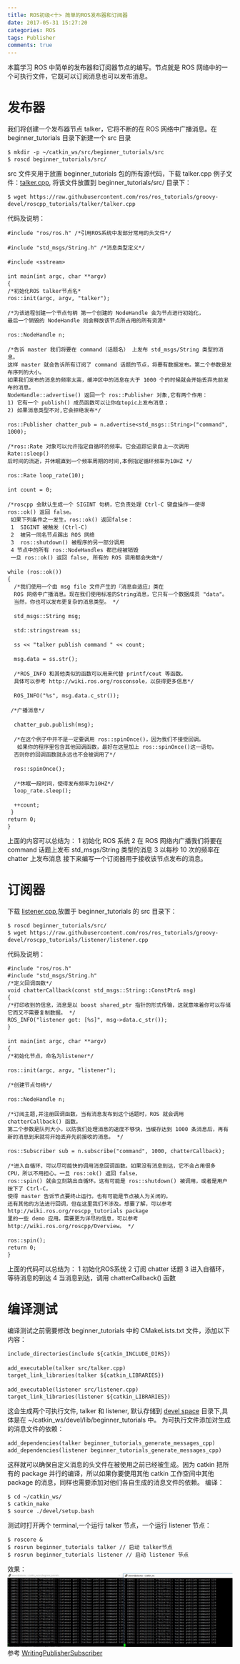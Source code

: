 ```yaml
---
title: ROS初级<十> 简单的ROS发布器和订阅器
date: 2017-05-31 15:27:20
categories: ROS
tags: Publisher
comments: true
---
```

本篇学习 ROS 中简单的发布器和订阅器节点的编写。节点就是 ROS 网络中的一个可执行文件，它既可以订阅消息也可以发布消息。
<!--more-->
# 发布器
我们将创建一个发布器节点 talker，它将不断的在 ROS 网络中广播消息。在 beginner_tutorials 目录下新建一个 src 目录
   ```
 $ mkdir -p ~/catkin_ws/src/beginner_tutorials/src
 $ roscd beginner_tutorials/src/ 
   ```
src 文件夹用于放置 beginner_tutorials 包的所有源代码，下载 talker.cpp 例子文件：[talker.cpp](https://raw.github.com/ros/ros_tutorials/groovy-devel/roscpp_tutorials/talker/talker.cpp),  将该文件放置到  beginner_tutorials/src/ 目录下：
   ```
 $ wget https://raw.githubusercontent.com/ros/ros_tutorials/groovy-devel/roscpp_tutorials/talker/talker.cpp
   ```
代码及说明：
   ```
 #include "ros/ros.h" /*引用ROS系统中发部分常用的头文件*/

 #include "std_msgs/String.h" /*消息类型定义*/

 #include <sstream>

 int main(int argc, char **argv)
 {
   /*初始化ROS talker节点名*
   ros::init(argc, argv, "talker");

   /*为该进程创建一个节点句柄 第一个创建的 NodeHandle 会为节点进行初始化，
   最后一个销毁的 NodeHandle 则会释放该节点所占用的所有资源*
   
   ros::NodeHandle n;

   /*告诉 master 我们将要在 command（话题名） 上发布 std_msgs/String 类型的消息。
   这样 master 就会告诉所有订阅了 command 话题的节点，将要有数据发布。第二个参数是发布序列的大小。
   如果我们发布的消息的频率太高，缓冲区中的消息在大于 1000 个的时候就会开始丢弃先前发布的消息。 
   NodeHandle::advertise() 返回一个 ros::Publisher 对象,它有两个作用：
   1) 它有一个 publish() 成员函数可以让你在topic上发布消息； 
   2) 如果消息类型不对,它会拒绝发布*/
   
   ros::Publisher chatter_pub = n.advertise<std_msgs::String>("command", 1000);
   
   /*ros::Rate 对象可以允许指定自循环的频率。它会追踪记录自上一次调用 Rate::sleep() 
   后时间的流逝，并休眠直到一个频率周期的时间,本例指定循环频率为10HZ */
  
   ros::Rate loop_rate(10);

   int count = 0;

  /*roscpp 会默认生成一个 SIGINT 句柄，它负责处理 Ctrl-C 键盘操作——使得 ros::ok() 返回 false。 
    如果下列条件之一发生，ros::ok() 返回false： 
    1  SIGINT 被触发 (Ctrl-C) 
    2  被另一同名节点踢出 ROS 网络 
    3  ros::shutdown() 被程序的另一部分调用 
    4 节点中的所有 ros::NodeHandles 都已经被销毁 
    一旦 ros::ok() 返回 false, 所有的 ROS 调用都会失效*/
   
   while (ros::ok())
   {
     /*我们使用一个由 msg file 文件产生的『消息自适应』类在 
     ROS 网络中广播消息。现在我们使用标准的String消息，它只有一个数据成员 "data"。
     当然，你也可以发布更复杂的消息类型。 */
     
     std_msgs::String msg;
     
     std::stringstream ss;
     
     ss << "talker publish command " << count;
     
     msg.data = ss.str();
     
     /*ROS_INFO 和其他类似的函数可以用来代替 printf/cout 等函数。
     具体可以参考 http://wiki.ros.org/rosconsole，以获得更多信息*/
     
     ROS_INFO("%s", msg.data.c_str()); 
     
    /*广播消息*/
     
     chatter_pub.publish(msg);
     
     /*在这个例子中并不是一定要调用 ros::spinOnce()，因为我们不接受回调。
      如果你的程序里包含其他回调函数，最好在这里加上 ros::spinOnce()这一语句，
     否则你的回调函数就永远也不会被调用了*/
    
     ros::spinOnce();
     
     /*休眠一段时间，使得发布频率为10HZ*/
     loop_rate.sleep();
    
     ++count;
    }
  return 0;
 }
   ```
上面的内容可以总结为：
 1 初始化 ROS 系统 
 2 在 ROS 网络内广播我们将要在 command 话题上发布 std_msgs/String 类型的消息 
 3 以每秒 10 次的频率在 chatter 上发布消息 
接下来编写一个订阅器用于接收该节点发布的消息。
# 订阅器
下载 [listener.cpp](https://raw.githubusercontent.com/ros/ros_tutorials/groovy-devel/roscpp_tutorials/listener/listener.cpp),放置于 beginner_tutorials 的 src 目录下：
   ```
 $ roscd beginner_tutorials/src/
 $ wget https://raw.githubusercontent.com/ros/ros_tutorials/groovy-devel/roscpp_tutorials/listener/listener.cpp
   ```
代码及说明：
   ```
 #include "ros/ros.h"
 #include "std_msgs/String.h"
 /*定义回调函数*/
 void chatterCallback(const std_msgs::String::ConstPtr& msg)
 {
   /*打印收到的信息，消息是以 boost shared_ptr 指针的形式传输，这就意味着你可以存储它而又不需要复制数据。 */
   ROS_INFO("listener got: [%s]", msg->data.c_str());
 }

 int main(int argc, char **argv)
 {
  /*初始化节点，命名为listener*/
  
  ros::init(argc, argv, "listener");

  /*创建节点句柄*/
 
   ros::NodeHandle n;
  
  /*订阅主题,并注册回调函数，当有消息发布到这个话题时，ROS 就会调用 chatterCallback() 函数。
   第二个参数是队列大小，以防我们处理消息的速度不够快，当缓存达到 1000 条消息后，再有新的消息到来就将开始丢弃先前接收的消息。 */
  
  ros::Subscriber sub = n.subscribe("command", 1000, chatterCallback);
  
  /*进入自循环，可以尽可能快的调用消息回调函数。如果没有消息到达，它不会占用很多 CPU，所以不用担心。一旦 ros::ok() 返回 false，
   ros::spin() 就会立刻跳出自循环。这有可能是 ros::shutdown() 被调用，或者是用户按下了 Ctrl-C，
   使得 master 告诉节点要终止运行。也有可能是节点被人为关闭的。 
   还有其他的方法进行回调，但在这里我们不涉及。想要了解，可以参考 http://wiki.ros.org/roscpp_tutorials package
   里的一些 demo 应用。需要更为详尽的信息，可以参考 http://wiki.ros.org/roscpp/Overview。 */
   
   ros::spin();
   return 0;
 }
   ```
上面的代码可以总结为：
 1 初始化ROS系统 
 2 订阅 chatter 话题 
 3 进入自循环，等待消息的到达 
 4 当消息到达，调用 chatterCallback() 函数 
# 编译测试
编译测试之前需要修改 beginner_tutorials 中的 CMakeLists.txt 文件，添加以下内容：
   ```
include_directories(include ${catkin_INCLUDE_DIRS})

add_executable(talker src/talker.cpp)
target_link_libraries(talker ${catkin_LIBRARIES})

add_executable(listener src/listener.cpp)
target_link_libraries(listener ${catkin_LIBRARIES})
   ```
这会生成两个可执行文件, talker 和 listener, 默认存储到 [devel space](http://wiki.ros.org/catkin/workspaces#Development_.28Devel.29_Space) 目录下,具体是在 ~/catkin_ws/devel/lib/beginner_tutorials 中。
为可执行文件添加对生成的消息文件的依赖：
   ```
add_dependencies(talker beginner_tutorials_generate_messages_cpp)
add_dependencies(listener beginner_tutorials_generate_messages_cpp)
   ```
这样就可以确保自定义消息的头文件在被使用之前已经被生成。因为 catkin 把所有的 package 并行的编译，所以如果你要使用其他 catkin 工作空间中其他 package 的消息，同样也需要添加对他们各自生成的消息文件的依赖。
编译：
   ```
 $ cd ~/catkin_ws/
 $ catkin_make
 $ source ./devel/setup.bash 
   ```
测试时打开两个 terminal,一个运行 talker 节点，一个运行 listener 节点：
   ```
 $ roscore &
 $ rosrun beginner_tutorials talker // 启动 talker节点
 $ rosrun beginner_tutorials listener // 启动 listener 节点
   ```
效果：
![](ros-primary-tutorial-10/test.jpg)
参考 [WritingPublisherSubscriber](http://wiki.ros.org/cn/ROS/Tutorials/WritingPublisherSubscriber%28c%2B%2B%29)

